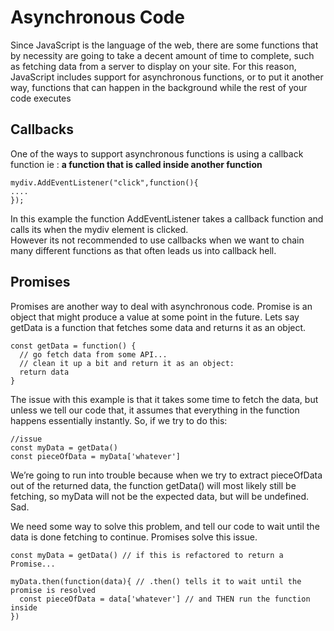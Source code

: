 # Asynchronous Code
Since JavaScript is the language of the web, there are some functions that by necessity are going to take a decent amount of time to complete, such as fetching data from a server to display on your site. For this reason, JavaScript includes support for asynchronous functions, or to put it another way, functions that can happen in the background while the rest of your code executes
## Callbacks
One of the ways to support asynchronous functions is using a callback function ie : **a function that is called inside another function**
```
mydiv.AddEventListener("click",function(){
....
});
```
In this example the function AddEventListener takes a callback function and calls its when the mydiv element is clicked.<br>
However its not recommended to use callbacks when we want to chain many different functions as that often leads us into callback hell. 
## Promises
Promises are another way to deal with asynchronous code. Promise is an object that might produce a value at some point in the future.
Lets say getData is a function that fetches some data and returns it as an object.
```
const getData = function() {
  // go fetch data from some API...
  // clean it up a bit and return it as an object:
  return data
}
```
The issue with this example is that it takes some time to fetch the data, but unless we tell our code that, it assumes that everything in the function happens essentially instantly. So, if we try to do this:
```
//issue 
const myData = getData()
const pieceOfData = myData['whatever']
```
We’re going to run into trouble because when we try to extract pieceOfData out of the returned data, the function getData() will most likely still be fetching, so myData will not be the expected data, but will be undefined. Sad.

We need some way to solve this problem, and tell our code to wait until the data is done fetching to continue. Promises solve this issue.
```
const myData = getData() // if this is refactored to return a Promise...

myData.then(function(data){ // .then() tells it to wait until the promise is resolved
  const pieceOfData = data['whatever'] // and THEN run the function inside
})
```
